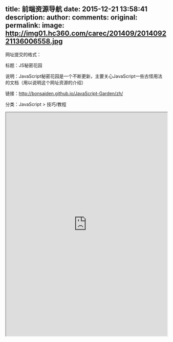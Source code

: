 title: 前端资源导航
date: 2015-12-21 13:58:41
description: 
author:
comments:
original:
permalink: 
image: http://img01.hc360.com/carec/201409/201409221136006558.jpg
---
网址提交的格式：

标题：JS秘密花园

说明：JavaScript秘密花园是一个不断更新，主要关心JavaScript一些古怪用法的文档（用以说明这个网址资源的介绍）

链接：http://bonsaiden.github.io/JavaScript-Garden/zh/
<!--more-->
分类：JavaScript > 技巧/教程

<iframe width="100%" height="700px" src="http://luuman.github.io/FrontEndGuide/"></iframe>